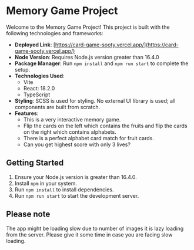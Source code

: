# Memory Game Project

Welcome to the Memory Game Project! This project is built with the following technologies and frameworks:

- **Deployed Link**: [https://card-game-sooty.vercel.app/](https://card-game-sooty.vercel.app/)
- **Node Version**: Requires Node.js version greater than 16.4.0
- **Package Manager**:  Run `npm install` and `npm run start` to complete the setup.
- **Technologies Used**:
  - Vite
  - React: 18.2.0
  - TypeScript
- **Styling**: SCSS is used for styling. No external UI library is used; all components are built from scratch.
- **Features**:
  - This is a very interactive memory game.
  - Flip the cards on the left which contains the fruits and flip the cards on the right which contains alphabets.
  - There is a perfect alphabet card match for fruit cards. 
  - Can you get highest score with only 3 lives?

## Getting Started

1. Ensure your Node.js version is greater than 16.4.0.
2. Install `npm` in your system.
3. Run `npm install` to install dependencies.
4. Run `npm run start` to start the development server.

## Please note

The app might be loading slow due to number of images it is lazy loading from the server. Please give it some time in case you are facing slow loading.
